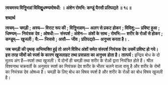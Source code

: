 **त्वचमस्य विनिॢभन्नां विविशुॢधष्ण्यमोषधी: ।** **अंशेन रोमभि: कण्डूं यैरसौ प्रतिपद्यते ॥ १८॥** 

**शब्दार्थ** 

**त्वचम्—** **चमड़ी** **; अस्य—** **विराट रूप की** **; विनिॢभन्नाम्—** **अलग से प्रकट होकर** **; विविशु:—** **प्रविष्ट हुआ** **; धिष्ण्यम्—** **नियंत्रक** **देव** **; ओषधी:—** **संस्पर्श** **; अंशेन—** **अंशों के साथ** **; रोमभि:—** **शरीर के रोओं से होकर** **; कण्डूम्—** **खुजली** **; यै:—** **जिससे** **;** **असौ—** **जीव** **; प्रतिपद्यते—** **अनुभव करता है।** **.** 

**जब चमड़ी की पृथक् अभिव्यक्ति हुई तो अपने विविध अंशों समेत संस्पर्श नियंत्रक देव** **उसमें प्रविष्ट हो गये। इस तरह जीवों को स्पर्श के कारण खुजलाहट तथा प्रसन्नता का अनुभव** **होता है।** **तात्पर्य :** इन्द्रिय बोध के दो मुलय अंग हैं—स्पर्श तथा खुजली। ये दोनों ही चमड़ी तथा शरीर के रोओं द्वारा नियंत्रित होते हैं। श्रील विश्वनाथ चक्रवर्ती के अनुसार स्पर्श का नियंत्रक देव शरीर के भीतर चलने वाला वायु है और शरीर के रोमों का नियंत्रक देव ओषध्य है। चमड़ी के लिए बोध का विषय स्पर्श है और शरीर के रोओं का बोध विषय खुजली है।  